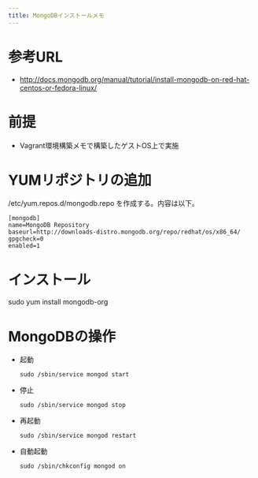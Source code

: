 ```yaml
---
title: MongoDBインストールメモ
---
```


参考URL
=======

- http://docs.mongodb.org/manual/tutorial/install-mongodb-on-red-hat-centos-or-fedora-linux/


前提
====

- Vagrant環境構築メモで構築したゲストOS上で実施


YUMリポジトリの追加
===================

/etc/yum.repos.d/mongodb.repo を作成する。内容は以下。

```
[mongodb]
name=MongoDB Repository
baseurl=http://downloads-distro.mongodb.org/repo/redhat/os/x86_64/
gpgcheck=0
enabled=1
```


インストール
============

sudo yum install mongodb-org


MongoDBの操作
=============

- 起動

  ```sudo /sbin/service mongod start```

- 停止

  ```sudo /sbin/service mongod stop```

- 再起動

  ```sudo /sbin/service mongod restart```

- 自動起動

  ```sudo /sbin/chkconfig mongod on```
